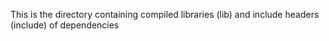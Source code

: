 This is the directory containing compiled libraries (lib) and include headers (include) of dependencies
